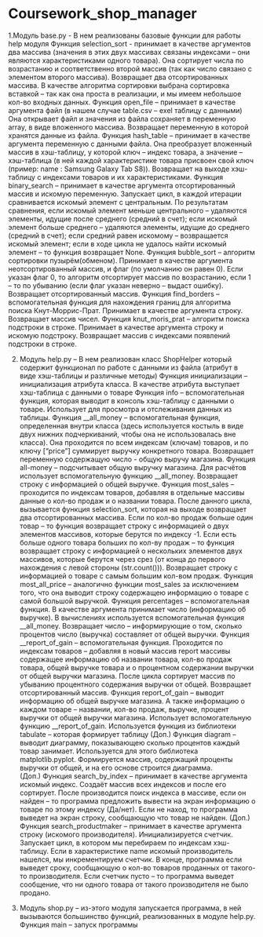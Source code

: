 # Coursework_shop_manager
1.Модуль base.py - В нем реализованы базовые функции для работы help модуля
Функция selection_sort - принимает в качестве аргументов два массива (значения в этих двух массивах связаны индексами – они являются характеристиками одного товара). Она сортирует числа по возрастанию и соответственно второй массив (так как число связано с элементом второго массива). Возвращает два отсортированных массива. В качестве алгоритма сортировки выбрана сортировка вставкой – так как она проста в реализации, и мы имеем небольшое кол-во входных данных.
Функция open_file – принимает в качестве аргумента файл (в нашем случае table.csv – exel таблицу с данными) Она открывает файл и значения из файла сохраняет в переменную array, в виде вложенного массива. Возвращает переменную в которой хранятся данные из файла.
Функция hash_table – принимает в качестве аргумента переменную с данными файла. Она преобразует вложенный массив в хэш-таблицу, у которой ключ – индекс товара, а значение – хэш-таблица (в ней каждой характеристике товара присвоен свой ключ (пример: name : Samsung Galaxy Tab S8)). Возвращает на выходе хэш-таблицу с индексами товаров и их характеристиками.
Функция binary_search – принимает в качестве аргумента отсортированный массив и искомую переменную. Запускает цикл, в каждой итерации сравнивается искомый элемент с центральным. По результатам сравнения, если искомый элемент меньше центрального – удаляются элементы, идущие после среднего (средний в счет); если искомый элемент больше среднего – удаляются элементы, идущие до среднего (средний в счет); если средний равен искомому – возвращается искомый элемент; если в ходе цикла не удалось найти искомый элемент – то функция возвращает None.
Функция bubble_sort – алгоритм сортировки пузырём(обменом). Принимает в качестве аргумента неотсортированный массив, и флаг (по умолчанию он равен 0). Если указан флаг 0, то алгоритм отсортирует массив по возрастанию, если 1 – то по убыванию (если флаг указан неверно – выдаст ошибку). Возвращает отсортированный массив.
Функция find_borders – вспомогательная функция для нахождения границ для алгоритма поиска Кнут-Моррис-Прат. Принимает в качестве аргумента строку. Возвращает массив чисел.
Функция knut_moris_prat – алгоритм поиска подстроки в строке. Принимает в качестве аргумента строку и искомую подстроку. Возвращает массив с индексами появлений подстроки в строке.


2. Модуль help.py – В нем реализован класс ShopHelper который содержит функционал по работе с данными из файла (атрибут в виде хэш-таблицы и различные методы)
Функция инициализации – инициализация атрибута класса. В качестве атрибута выступает хэш-таблица с данными о товаре
Функция info – вспомогательная функция, которая выводит в консоль хэш-таблицу с данными о товаре. Использует для просмотра и отслеживания данных из таблицы.
Функция __all_money – вспомогательная функция, определенная внутри класса (здесь используется костыль в виде двух нижних подчеркиваний, чтобы она не использовалась вне класса). Она проходится по всем индексам (ключам) товаров, и по ключу [“price”] суммирует выручку конкретного товара. Возвращает переменную содержащую число - общую выручу магазина.
Функция all-money – подсчитывает общую выручку магазина. Для расчётов использует вспомогательную функцию __all_money. Возвращает строку с информацией о общей выручке.
Функция most_sales – проходится по индексам товаров, добавляя в отдельные массивы данные о кол-во продаж и о названии товара. После данного цикла, вызывается функция selection_sort, которая на выходе возвращает два отсортированных массива. Если по кол-во продаж больше один товар – то функция возвращает строку с информацией о двух элементов массивов, которые берутся по индексу -1. Если есть больше одного товара больших по кол-ву продаж – то функция возвращает строку с информацией о нескольких элементов двух массивов, которые берутся через срез (от конца до первого нахождения с левой стороны (str.count())). Возвращает строку с информацией о товаре с самым большим кол-вом продаж.
Функция most_all_price – аналогично функции most_sales за исключением того, что она выводит строку содержащею информацию о товаре с самой большой выручкой.
Функция percentages – вспомогательная функция. В качестве аргумента принимает число (информацию об выручке). В вычислениях используется вспомогательная функция __all_money. Возвращает число – информирующие о том, сколько процентов число (выручка) составляет от общей выручки. 
Функция __report_of_gain – вспомогательная функция. Проходится по индексам товаров – добавляя в новый массив report массивы содержащее информацию об названии товара, кол-во продаж товара, общей выручке товара и о процентном содержании выручки от общей выручки магазина. После цикла сортирует массив по убыванию процентного содержания выручки от общей. Возвращает отсортированный массив.
Функция report_of_gain – выводит информацию об общей выручке магазина. А также информацию о каждом товаре – названии, кол-во продаж, выручке, процент выручки от общей выручки магазина. Использует вспомогательную функцию __report_of_gain. Используется функция из библиотеки tabulate – которая формирует таблицу
(Доп.) Функция diagram – выводит диаграмму, показывающею сколько процентов каждый товар занимает. Используется для этого библиотека matplotlib.pyplot. Формируется массив, содержащий проценты выручки от общей, и на его основе строится диаграмма.  
(Доп.) Функция search_by_index – принимает в качестве аргумента искомый индекс. Создаёт массив всех индексов и после его сортирует. После производится поиск индекса в массиве, если он найден – то программа предложить вывести на экран информацию о товаре по этому индексу (Да/нет). Если не наход, то программа выведет на экран строку, сообщающую что товар не найден.
(Доп.) Функция search_productmaker – принимает в качестве аргумента строку (искомого производителя). Инициализируется счетчик. Запускает цикл, в котором мы перебираем по индексам хэш-таблицу. Если в характеристике name искомый производитель нашелся, мы инкрементируем счетчик. В конце, программа если выведет сроку, сообщающую о кол-во товаров проданных от такого-то производителя. Если счетчик пусто – то программа выведет сообщение, что ни одного товара от такого производителя не было продано.

3. Модуль shop.py – из-этого модуля запускается программа, в ней вызываются большинство функций, реализованных в модуле help.py.
Функция main – запуск программы
